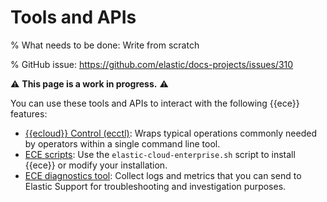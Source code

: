 # Tools and APIs

% What needs to be done: Write from scratch

% GitHub issue: https://github.com/elastic/docs-projects/issues/310

 ⚠️ **This page is a work in progress.** ⚠️

You can use these tools and APIs to interact with the following {{ece}} features:

* [{{ecloud}} Control (ecctl)](ecctl://reference/index.md): Wraps typical operations commonly needed by operators within a single command line tool.
* [ECE scripts](cloud://reference/cloud-enterprise/scripts.md): Use the `elastic-cloud-enterprise.sh` script to install {{ece}} or modify your installation.
* [ECE diagnostics tool](/troubleshoot/deployments/cloud-enterprise/run-ece-diagnostics-tool.md): Collect logs and metrics that you can send to Elastic Support for troubleshooting and investigation purposes.




